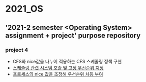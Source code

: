 # 2021_OS
'2021-2 semester &lt;Operating System> assignment + project' purpose repository
------

### project 4
- CFS와 nice값을 나누어 적용하는 CFS 스케줄링 정책 구현
- [스케줄링 관련 시스템 호출 및 고정 우선순위 지정](https://jeongchul.tistory.com/95)
- [프로세스의 nice 값을 조정해 우선순위 차등 부여](https://wiseworld.tistory.com/64)
